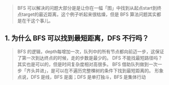 > BFS 可以解决的问题大部分是是让你在一幅「图」中找到从起点start到终点target的最近距离，这个例子听起来很枯燥，但是 BFS 算法问题其实都是在干这个事儿。

## 1. 为什么 BFS 可以找到最短距离，DFS 不行吗？
> BFS 的逻辑，depth每增加一次，队列中的所有节点都向前迈一步，这保证了第一次到达终点的时候，走的步数是最少的。
> DFS 不能找最短路径吗？其实也是可以的，但是时间复杂度相对高很多。
> BFS 借助队列做到一次一步「齐头并进」，是可以在不遍历完整棵树的条件下找到最短距离的。
  形象点说，DFS 是线，BFS 是面；DFS 是单打独斗，BFS 是集体行动